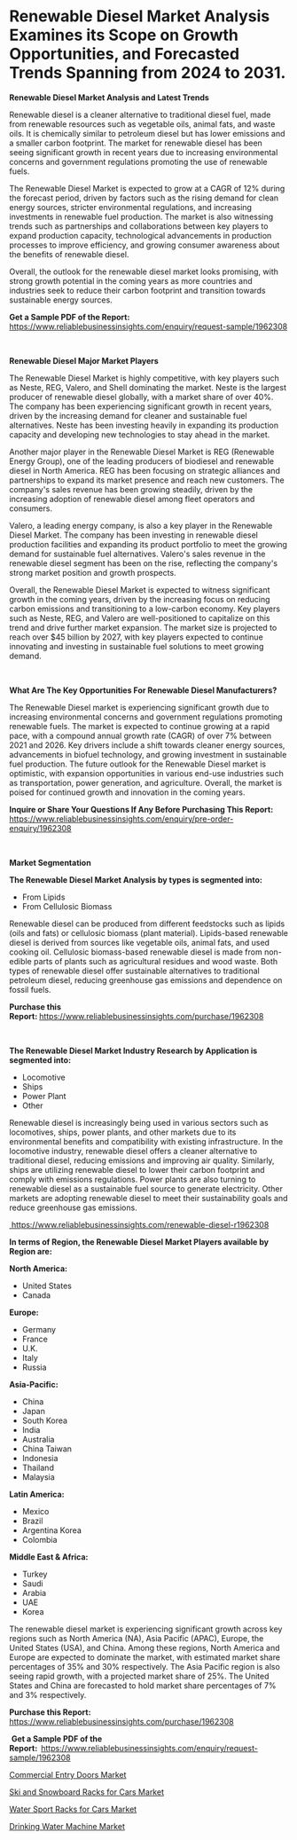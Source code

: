 <p><h1>Renewable Diesel Market Analysis Examines its Scope on Growth Opportunities, and Forecasted Trends Spanning from 2024 to 2031.</h1></p><p><strong>Renewable Diesel Market Analysis and Latest Trends</strong></p>
<p><p>Renewable diesel is a cleaner alternative to traditional diesel fuel, made from renewable resources such as vegetable oils, animal fats, and waste oils. It is chemically similar to petroleum diesel but has lower emissions and a smaller carbon footprint. The market for renewable diesel has been seeing significant growth in recent years due to increasing environmental concerns and government regulations promoting the use of renewable fuels.</p><p>The Renewable Diesel Market is expected to grow at a CAGR of 12% during the forecast period, driven by factors such as the rising demand for clean energy sources, stricter environmental regulations, and increasing investments in renewable fuel production. The market is also witnessing trends such as partnerships and collaborations between key players to expand production capacity, technological advancements in production processes to improve efficiency, and growing consumer awareness about the benefits of renewable diesel.</p><p>Overall, the outlook for the renewable diesel market looks promising, with strong growth potential in the coming years as more countries and industries seek to reduce their carbon footprint and transition towards sustainable energy sources.</p></p>
<p><strong>Get a Sample PDF of the Report:&nbsp;</strong> <a href="https://www.reliablebusinessinsights.com/enquiry/request-sample/1962308">https://www.reliablebusinessinsights.com/enquiry/request-sample/1962308</a></p>
<p>&nbsp;</p>
<p><strong>Renewable Diesel Major Market Players</strong></p>
<p><p>The Renewable Diesel Market is highly competitive, with key players such as Neste, REG, Valero, and Shell dominating the market. Neste is the largest producer of renewable diesel globally, with a market share of over 40%. The company has been experiencing significant growth in recent years, driven by the increasing demand for cleaner and sustainable fuel alternatives. Neste has been investing heavily in expanding its production capacity and developing new technologies to stay ahead in the market.</p><p>Another major player in the Renewable Diesel Market is REG (Renewable Energy Group), one of the leading producers of biodiesel and renewable diesel in North America. REG has been focusing on strategic alliances and partnerships to expand its market presence and reach new customers. The company's sales revenue has been growing steadily, driven by the increasing adoption of renewable diesel among fleet operators and consumers.</p><p>Valero, a leading energy company, is also a key player in the Renewable Diesel Market. The company has been investing in renewable diesel production facilities and expanding its product portfolio to meet the growing demand for sustainable fuel alternatives. Valero's sales revenue in the renewable diesel segment has been on the rise, reflecting the company's strong market position and growth prospects.</p><p>Overall, the Renewable Diesel Market is expected to witness significant growth in the coming years, driven by the increasing focus on reducing carbon emissions and transitioning to a low-carbon economy. Key players such as Neste, REG, and Valero are well-positioned to capitalize on this trend and drive further market expansion. The market size is projected to reach over $45 billion by 2027, with key players expected to continue innovating and investing in sustainable fuel solutions to meet growing demand.</p></p>
<p>&nbsp;</p>
<p><strong>What Are The Key Opportunities For Renewable Diesel Manufacturers?</strong></p>
<p><p>The Renewable Diesel market is experiencing significant growth due to increasing environmental concerns and government regulations promoting renewable fuels. The market is expected to continue growing at a rapid pace, with a compound annual growth rate (CAGR) of over 7% between 2021 and 2026. Key drivers include a shift towards cleaner energy sources, advancements in biofuel technology, and growing investment in sustainable fuel production. The future outlook for the Renewable Diesel market is optimistic, with expansion opportunities in various end-use industries such as transportation, power generation, and agriculture. Overall, the market is poised for continued growth and innovation in the coming years.</p></p>
<p><strong>Inquire or Share Your Questions If Any Before Purchasing This Report:</strong> <a href="https://www.reliablebusinessinsights.com/enquiry/pre-order-enquiry/1962308">https://www.reliablebusinessinsights.com/enquiry/pre-order-enquiry/1962308</a></p>
<p>&nbsp;</p>
<p><strong>Market Segmentation</strong></p>
<p><strong>The Renewable Diesel Market Analysis by types is segmented into:</strong></p>
<p><ul><li>From Lipids</li><li>From Cellulosic Biomass</li></ul></p>
<p><p>Renewable diesel can be produced from different feedstocks such as lipids (oils and fats) or cellulosic biomass (plant material). Lipids-based renewable diesel is derived from sources like vegetable oils, animal fats, and used cooking oil. Cellulosic biomass-based renewable diesel is made from non-edible parts of plants such as agricultural residues and wood waste. Both types of renewable diesel offer sustainable alternatives to traditional petroleum diesel, reducing greenhouse gas emissions and dependence on fossil fuels.</p></p>
<p><strong>Purchase this Report:&nbsp;</strong><a href="https://www.reliablebusinessinsights.com/purchase/1962308">https://www.reliablebusinessinsights.com/purchase/1962308</a></p>
<p>&nbsp;</p>
<p><strong>The Renewable Diesel Market Industry Research by Application is segmented into:</strong></p>
<p><ul><li>Locomotive</li><li>Ships</li><li>Power Plant</li><li>Other</li></ul></p>
<p><p>Renewable diesel is increasingly being used in various sectors such as locomotives, ships, power plants, and other markets due to its environmental benefits and compatibility with existing infrastructure. In the locomotive industry, renewable diesel offers a cleaner alternative to traditional diesel, reducing emissions and improving air quality. Similarly, ships are utilizing renewable diesel to lower their carbon footprint and comply with emissions regulations. Power plants are also turning to renewable diesel as a sustainable fuel source to generate electricity. Other markets are adopting renewable diesel to meet their sustainability goals and reduce greenhouse gas emissions.</p></p>
<p><a href="https://www.reliablebusinessinsights.com/renewable-diesel-r1962308">&nbsp;https://www.reliablebusinessinsights.com/renewable-diesel-r1962308</a></p>
<p><strong>In terms of Region, the Renewable Diesel Market Players available by Region are:</strong></p>
<p>
    <p> <strong> North America: </strong>
        <ul>
            <li>United States</li>
            <li>Canada</li>
        </ul>
        </p> 
    <p> <strong> Europe: </strong>
        <ul>
            <li>Germany</li>
            <li>France</li>
            <li>U.K.</li>
            <li>Italy</li>
            <li>Russia</li>
        </ul>
        </p> 
    <p> <strong> Asia-Pacific: </strong>
        <ul>
            <li>China</li>
            <li>Japan</li>
            <li>South Korea</li>
            <li>India</li>
            <li>Australia</li>
            <li>China Taiwan</li>
            <li>Indonesia</li>
            <li>Thailand</li>
            <li>Malaysia</li>
        </ul>
        </p> 
    <p> <strong> Latin America: </strong>
        <ul>
            <li>Mexico</li>
            <li>Brazil</li>
            <li>Argentina Korea</li>
            <li>Colombia</li>
        </ul>
        </p> 
    <p> <strong> Middle East & Africa: </strong>
        <ul>
            <li>Turkey</li>
            <li>Saudi</li>
            <li>Arabia</li>
            <li>UAE</li>
            <li>Korea</li>
        </ul>
    </p>
    </p>
<p><p>The renewable diesel market is experiencing significant growth across key regions such as North America (NA), Asia Pacific (APAC), Europe, the United States (USA), and China. Among these regions, North America and Europe are expected to dominate the market, with estimated market share percentages of 35% and 30% respectively. The Asia Pacific region is also seeing rapid growth, with a projected market share of 25%. The United States and China are forecasted to hold market share percentages of 7% and 3% respectively.</p></p>
<p><strong>Purchase this Report: </strong><a href="https://www.reliablebusinessinsights.com/purchase/1962308">https://www.reliablebusinessinsights.com/purchase/1962308</a></p>
<p>&nbsp;<strong>Get a Sample PDF of the Report:&nbsp;&nbsp;</strong><a href="https://www.reliablebusinessinsights.com/enquiry/request-sample/1962308">https://www.reliablebusinessinsights.com/enquiry/request-sample/1962308</a></p>
<p><strong></strong></p>
<p><p><a href="https://www.linkedin.com/pulse/commercial-entry-doors-market-emerging-trends-future-hfbic">Commercial Entry Doors Market</a></p><p><a href="https://github.com/brendafegmorris532/Market-Research-Report-List-1/blob/main/ski-and-snowboard-racks-for-cars-market.md">Ski and Snowboard Racks for Cars Market</a></p><p><a href="https://github.com/zkngisync/Market-Research-Report-List-1/blob/main/water-sport-racks-for-cars-market.md">Water Sport Racks for Cars Market</a></p><p><a href="https://www.linkedin.com/pulse/global-drinking-water-machine-market-focus-application-end-use-kgd1c">Drinking Water Machine Market</a></p></p>